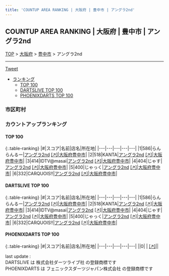 ```yaml
---
title: 'COUNTUP AREA RANKING | 大阪府 | 豊中市 | アングラ2nd'
---
```

## COUNTUP AREA RANKING | 大阪府 | 豊中市 | アングラ2nd

[TOP](/darts/rank/) > [大阪府](/darts/rank/大阪府/) > [豊中市](/darts/rank/大阪府/豊中市/) > アングラ2nd

___

<a href="https://twitter.com/share?ref_src=twsrc%5Etfw" data-text="COUNTUP AREA RANKING | 大阪府豊中市アングラ2nd" class="twitter-share-button" data-hashtags="DARTSLIVE,PHOENIXDARTS,darts,ダーツ" data-show-count="false">Tweet</a>

* [ランキング](#カウントアップランキング)
    * [TOP 100](#top-100)
    * [DARTSLIVE TOP 100](#dartslive-top-100)
    * [PHOENIXDARTS TOP 100](#phoenixdarts-top-100)

### 市区町村

<ul>

</ul>

### カウントアップランキング

#### TOP 100



{:.table-ranking}
|#|スコア|名前|店名|所在地|
|---|---|---|---|---|
|1|586|<span class="rank-name-dl">らんらんるー</span>|<a href="/darts/rank/shops/985bd1d58d1c14f8f454cb89828a1cfe.html">アングラ2nd</a> <a href="https://search.dartslive.com/jp/shop/985bd1d58d1c14f8f454cb89828a1cfe">[↗]</a>|<a href="/darts/rank/大阪府/豊中市">大阪府豊中市</a>|
|2|518|<span class="rank-name-dl">KANTA</span>|<a href="/darts/rank/shops/985bd1d58d1c14f8f454cb89828a1cfe.html">アングラ2nd</a> <a href="https://search.dartslive.com/jp/shop/985bd1d58d1c14f8f454cb89828a1cfe">[↗]</a>|<a href="/darts/rank/大阪府/豊中市">大阪府豊中市</a>|
|3|414|<span class="rank-name-dl">IDTV@masai</span>|<a href="/darts/rank/shops/985bd1d58d1c14f8f454cb89828a1cfe.html">アングラ2nd</a> <a href="https://search.dartslive.com/jp/shop/985bd1d58d1c14f8f454cb89828a1cfe">[↗]</a>|<a href="/darts/rank/大阪府/豊中市">大阪府豊中市</a>|
|4|404|<span class="rank-name-dl">じゃす</span>|<a href="/darts/rank/shops/985bd1d58d1c14f8f454cb89828a1cfe.html">アングラ2nd</a> <a href="https://search.dartslive.com/jp/shop/985bd1d58d1c14f8f454cb89828a1cfe">[↗]</a>|<a href="/darts/rank/大阪府/豊中市">大阪府豊中市</a>|
|5|400|<span class="rank-name-dl">じゃっく</span>|<a href="/darts/rank/shops/985bd1d58d1c14f8f454cb89828a1cfe.html">アングラ2nd</a> <a href="https://search.dartslive.com/jp/shop/985bd1d58d1c14f8f454cb89828a1cfe">[↗]</a>|<a href="/darts/rank/大阪府/豊中市">大阪府豊中市</a>|
|6|332|<span class="rank-name-dl">CARQUOIS!!</span>|<a href="/darts/rank/shops/985bd1d58d1c14f8f454cb89828a1cfe.html">アングラ2nd</a> <a href="https://search.dartslive.com/jp/shop/985bd1d58d1c14f8f454cb89828a1cfe">[↗]</a>|<a href="/darts/rank/大阪府/豊中市">大阪府豊中市</a>|


#### DARTSLIVE TOP 100



{:.table-ranking}
|#|スコア|名前|店名|所在地|
|---|---|---|---|---|
|1|586|<span class="rank-name-dl">らんらんるー</span>|<a href="/darts/rank/shops/985bd1d58d1c14f8f454cb89828a1cfe.html">アングラ2nd</a> <a href="https://search.dartslive.com/jp/shop/985bd1d58d1c14f8f454cb89828a1cfe">[↗]</a>|<a href="/darts/rank/大阪府/豊中市">大阪府豊中市</a>|
|2|518|<span class="rank-name-dl">KANTA</span>|<a href="/darts/rank/shops/985bd1d58d1c14f8f454cb89828a1cfe.html">アングラ2nd</a> <a href="https://search.dartslive.com/jp/shop/985bd1d58d1c14f8f454cb89828a1cfe">[↗]</a>|<a href="/darts/rank/大阪府/豊中市">大阪府豊中市</a>|
|3|414|<span class="rank-name-dl">IDTV@masai</span>|<a href="/darts/rank/shops/985bd1d58d1c14f8f454cb89828a1cfe.html">アングラ2nd</a> <a href="https://search.dartslive.com/jp/shop/985bd1d58d1c14f8f454cb89828a1cfe">[↗]</a>|<a href="/darts/rank/大阪府/豊中市">大阪府豊中市</a>|
|4|404|<span class="rank-name-dl">じゃす</span>|<a href="/darts/rank/shops/985bd1d58d1c14f8f454cb89828a1cfe.html">アングラ2nd</a> <a href="https://search.dartslive.com/jp/shop/985bd1d58d1c14f8f454cb89828a1cfe">[↗]</a>|<a href="/darts/rank/大阪府/豊中市">大阪府豊中市</a>|
|5|400|<span class="rank-name-dl">じゃっく</span>|<a href="/darts/rank/shops/985bd1d58d1c14f8f454cb89828a1cfe.html">アングラ2nd</a> <a href="https://search.dartslive.com/jp/shop/985bd1d58d1c14f8f454cb89828a1cfe">[↗]</a>|<a href="/darts/rank/大阪府/豊中市">大阪府豊中市</a>|
|6|332|<span class="rank-name-dl">CARQUOIS!!</span>|<a href="/darts/rank/shops/985bd1d58d1c14f8f454cb89828a1cfe.html">アングラ2nd</a> <a href="https://search.dartslive.com/jp/shop/985bd1d58d1c14f8f454cb89828a1cfe">[↗]</a>|<a href="/darts/rank/大阪府/豊中市">大阪府豊中市</a>|


#### PHOENIXDARTS TOP 100



{:.table-ranking}
|#|スコア|名前|店名|所在地|
|---|---|---|---|---|
||0|<span class="rank-name-dl"> </span>|<a href="/darts/rank/shops/.html"></a> <a href="">[↗]</a>|<a href="/darts/rank//"></a>|


<div class="footer border-top border-gray-light mt-5 pt-3 text-right text-gray">
    last update : <span style="font-weight: italic" id="foot_last_modified"></span><br />
    DARTSLIVE は 株式会社ダーツライブ社 の登録商標です<br />
    PHOENIXDARTS は フェニックスダーツジャパン株式会社 の登録商標です<br />
</div>

<script src="https://cdnjs.cloudflare.com/ajax/libs/jquery.tablesorter/2.31.3/js/jquery.tablesorter.min.js" integrity="sha512-qzgd5cYSZcosqpzpn7zF2ZId8f/8CHmFKZ8j7mU4OUXTNRd5g+ZHBPsgKEwoqxCtdQvExE5LprwwPAgoicguNg==" crossorigin="anonymous" referrerpolicy="no-referrer"></script>
<link rel="stylesheet" href="https://cdnjs.cloudflare.com/ajax/libs/jquery.tablesorter/2.31.3/css/theme.default.min.css" integrity="sha512-wghhOJkjQX0Lh3NSWvNKeZ0ZpNn+SPVXX1Qyc9OCaogADktxrBiBdKGDoqVUOyhStvMBmJQ8ZdMHiR3wuEq8+w==" crossorigin="anonymous" referrerpolicy="no-referrer" />
<script>
$(function() {
    $(".table-ranking").tablesorter({sortList:[[0, 0]]});
    $("#foot_last_modified").text(formatDate(new Date(document.lastModified), 'yyyy-MM-dd HH:mm:ss'));
});
</script>

<script async src="https://platform.twitter.com/widgets.js" charset="utf-8"></script>